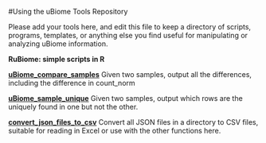 #Using the uBiome Tools Repository

Please add your tools here, and edit this file to keep a directory of scripts, programs, templates, or anything else you find useful for manipulating or analyzing uBiome information.


**RuBiome: simple scripts in R**


[__uBiome_compare_samples__](../compareSamples.md)
Given two samples, output all the differences, including the difference in count_norm

[__uBiome_sample_unique__](../findUnique.md)
Given two samples, output which rows are the uniquely found in one but not the other.

[__convert_json_files_to_csv__](../convertJsonToCSV.md) Convert all JSON files in a
directory to CSV files, suitable for reading in Excel or use with the other functions here.
